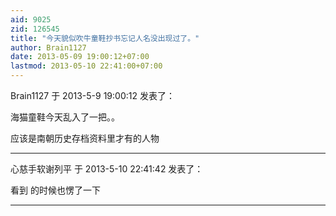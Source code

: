 ```yaml
---
aid: 9025
zid: 126545
title: "今天貌似吹牛童鞋抄书忘记人名没出现过了。"
author: Brain1127
date: 2013-05-09 19:00:12+07:00
lastmod: 2013-05-10 22:41:00+07:00
---
```


Brain1127 于 2013-5-9 19:00:12 发表了：

海猫童鞋今天乱入了一把。。

应该是南朝历史存档资料里才有的人物

---

心慈手软谢列平 于 2013-5-10 22:41:42 发表了：

看到 的时候也愣了一下

---
